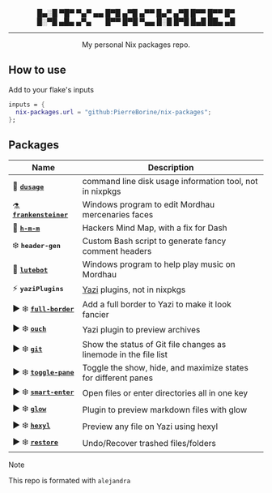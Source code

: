 <div align="center">
█▄░█ ▀█▀ ▀▄▀ ▄▄ █▀█ ▄▀█ ▄▀▀ █▄▀ ▄▀█ █▀▀ █▀▀ █▀<br>
█░▀█ ▄█▄ ▄▀▄ ⠀⠀ █▀▀ █▀█ ▀▄▄ █░█ █▀█ █▄█ ██▄ ▄█
</div>

---

<div align="center">My personal Nix packages repo.</div>

## How to use
Add to your flake's inputs
```Nix
inputs = {
  nix-packages.url = "github:PierreBorine/nix-packages";
};
```

## Packages
| Name                                                                                                            | Description                                                       |
|-----------------------------------------------------------------------------------------------------------------|-------------------------------------------------------------------|
| 💾 <kbd><a href="https://github.com/mihaigalos/dusage"><b>dusage</b></a></kbd>                                  | command line disk usage information tool, not in nixpkgs          |
| ⚗️ <kbd><a href="https://github.com/Dealman/Frankensteiner"><b>frankensteiner</b></a></kbd>                     | Windows program to edit Mordhau mercenaries faces                 |
| 🧠 <kbd><a href="https://github.com/nadrad/h-m-m"><b>h-m-m</b></a></kbd>                                        | Hackers Mind Map, with a fix for Dash                             |
| ❄️ <kbd><b>header-gen</b></kbd>                                                                                 | Custom Bash script to generate fancy comment headers              |
| 🎸 <kbd><a href="https://github.com/Dimencia/LuteBot3"><b>lutebot</b></a></kbd>                                 | Windows program to help play music on Mordhau                     |
| ⚡️ <kbd><b>yaziPlugins</b></kbd>                                                                                | [Yazi](https://github.com/sxyazi/yazi) plugins, not in nixpkgs    |
| ► ❄️ <kbd><a href="https://github.com/yazi-rs/plugins/tree/main/full-border.yazi"><b>full-border</b></a></kbd>  | Add a full border to Yazi to make it look fancier                 |
| ► ❄️ <kbd><a href="https://github.com/ndtoan96/ouch.yazi"><b>ouch</b></a></kbd>                                 | Yazi plugin to preview archives                                   |
| ► ❄️ <kbd><a href="https://github.com/yazi-rs/plugins/tree/main/git.yazi"><b>git</b></a></kbd>                  | Show the status of Git file changes as linemode in the file list  |
| ► ❄️ <kbd><a href="https://github.com/yazi-rs/plugins/tree/main/toggle-pane.yazi"><b>toggle-pane</b></a></kbd>  | Toggle the show, hide, and maximize states for different panes    |
| ► ❄️ <kbd><a href="https://github.com/yazi-rs/plugins/tree/main/smart-enter.yazi"><b>smart-enter</b></a></kbd>  | Open files or enter directories all in one key                    |
| ► ❄️ <kbd><a href="https://github.com/Reledia/glow.yazi"><b>glow</b></a></kbd>                                  | Plugin to preview markdown files with glow                        |
| ► ❄️ <kbd><a href="https://github.com/Reledia/hexyl.yazi"><b>hexyl</b></a></kbd>                                | Preview any file on Yazi using hexyl                              |
| ► ❄️ <kbd><a href="https://github.com/boydaihungst/restore.yazi"><b>restore</b></a></kbd>                       | Undo/Recover trashed files/folders                                |

> [!NOTE]
> This repo is formated with `alejandra`
